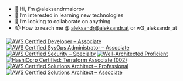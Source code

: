 - 👋 Hi, I’m @aleksandrmaiorov
- 👀 I’m interested in learning new technologies
- 💞️ I’m looking to collaborate on anything
- 📫 How to reach me @ aleksandr@aleksandr.at or w3_aleksandr_at


<!--START_SECTION:badges-->
[![AWS Certified Developer – Associate](https://images.credly.com/size/110x110/images/b9feab85-1a43-4f6c-99a5-631b88d5461b/image.png)](http://www.credly.com/badges/8e1b6d2d-e6c7-4f93-9111-043ecb85db15 "AWS Certified Developer – Associate")
[![AWS Certified SysOps Administrator – Associate](https://images.credly.com/size/110x110/images/f0d3fbb9-bfa7-4017-9989-7bde8eaf42b1/image.png)](http://www.credly.com/badges/95515a74-2ac4-42bf-8f39-9a6c87d12ce6 "AWS Certified SysOps Administrator – Associate")
[![AWS Certified Security – Specialty](https://images.credly.com/size/110x110/images/53acdae5-d69f-4dda-b650-d02ed7a50dd7/image.png)](http://www.credly.com/badges/84632e43-ff67-47f5-8929-000c079e9405 "AWS Certified Security – Specialty")
[![Well-Architected Proficient](https://images.credly.com/size/110x110/images/b870667f-00a3-48d7-b988-9c02b441b883/image.png)](http://www.credly.com/badges/df114d51-8fd4-457a-bab9-95657e43b396 "Well-Architected Proficient")
[![HashiCorp Certified: Terraform Associate (002)](https://images.credly.com/size/110x110/images/99289602-861e-4929-8277-773e63a2fa6f/image.png)](http://www.credly.com/badges/1ee957c9-d2a5-4845-b5db-88c68e563472 "HashiCorp Certified: Terraform Associate (002)")
[![AWS Certified Solutions Architect – Professional](https://images.credly.com/size/110x110/images/2d84e428-9078-49b6-a804-13c15383d0de/image.png)](http://www.credly.com/badges/b289b57c-af26-4d4c-a493-cd45b8ff987c "AWS Certified Solutions Architect – Professional")
[![AWS Certified Solutions Architect – Associate](https://images.credly.com/size/110x110/images/0e284c3f-5164-4b21-8660-0d84737941bc/image.png)](http://www.credly.com/badges/e3195886-2f2e-4163-aaf2-352570cf09cf "AWS Certified Solutions Architect – Associate")
<!--END_SECTION:badges-->

<!---
aleksandrmaiorov/aleksandrmaiorov is a ✨ special ✨ repository because its `README.md` (this file) appears on your GitHub profile.
You can click the Preview link to take a look at your changes.
--->
